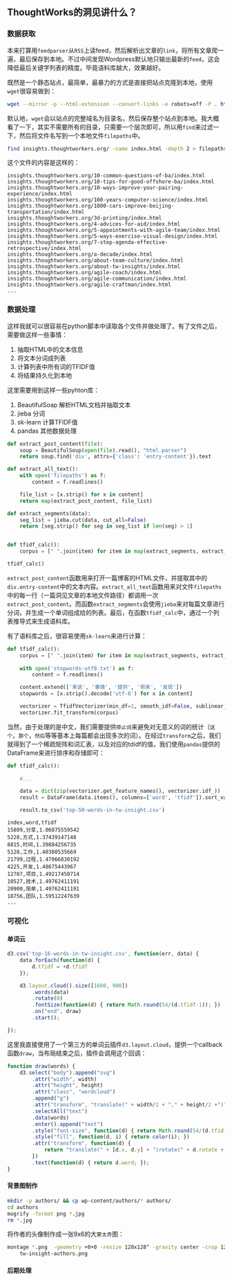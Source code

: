 ## ThoughtWorks的洞见讲什么？



### 数据获取

本来打算用`feedparser`从`RSS`上读feed，然后解析出文章的`link`，将所有文章爬一遍，最后保存到本地。不过中间发现Wordpress默认地只输出最新的`feed`，这会降低最后关键字列表的精度。毕竟语料库越大，效果越好。

既然是一个静态站点，最简单，最暴力的方式是直接把站点克隆到本地，使用`wget`很容易做到：

```sh
wget --mirror -p --html-extension --convert-links -e robots=off -P . http://insights.thoughtworkers.org/
```

默认地，`wget`会以站点的完整域名为目录名，然后保存整个站点到本地。我大概看了一下，其实不需要所有的目录，只需要一个层次即可，所以用`find`来过滤一下，然后将文件名写到一个本地文件`filepaths`中。

```sh
find insights.thoughtworkers.org/ -name index.html -depth 2 > filepaths
```

这个文件的内容是这样的：

```
insights.thoughtworkers.org/10-common-questions-of-ba/index.html
insights.thoughtworkers.org/10-tips-for-good-offshore-ba/index.html
insights.thoughtworkers.org/10-ways-improve-your-pairing-experience/index.html
insights.thoughtworkers.org/100-years-computer-science/index.html
insights.thoughtworkers.org/1000-cars-improve-beijing-transportation/index.html
insights.thoughtworkers.org/3d-printing/index.html
insights.thoughtworkers.org/4-advices-for-aid/index.html
insights.thoughtworkers.org/5-appointments-with-agile-team/index.html
insights.thoughtworkers.org/5-ways-exercise-visual-design/index.html
insights.thoughtworkers.org/7-step-agenda-effective-retrospective/index.html
insights.thoughtworkers.org/a-decade/index.html
insights.thoughtworkers.org/about-team-culture/index.html
insights.thoughtworkers.org/about-tw-insights/index.html
insights.thoughtworkers.org/agile-coach/index.html
insights.thoughtworkers.org/agile-communication/index.html
insights.thoughtworkers.org/agile-craftman/index.html
...
```

### 数据处理

这样我就可以很容易在python脚本中读取各个文件并做处理了。有了文件之后，需要做这样一些事情：

1.  抽取HTML中的文本信息
1.  将文本分词成列表
1.  计算列表中所有词的TFIDF值
1.  将结果持久化到本地

这里需要用到这样一些pyhton库：

1.  BeautifulSoap 解析HTML文档并抽取文本
1.  jieba 分词
1.  sk-learn 计算TFIDF值
1.  pandas 其他数据处理


```py
def extract_post_content(file):
    soup = BeautifulSoup(open(file).read(), "html.parser")
    return soup.find('div', attrs={'class': 'entry-content'}).text

def extract_all_text():
    with open('filepaths') as f:
        content = f.readlines()

    file_list = [x.strip() for x in content]
    return map(extract_post_content, file_list)

def extract_segments(data):
    seg_list = jieba.cut(data, cut_all=False)
    return [seg.strip() for seg in seg_list if len(seg) > 1]


def tfidf_calc():        
    corpus = [" ".join(item) for item in map(extract_segments, extract_all_text())]

tfidf_calc()
```

`extract_post_content`函数用来打开一篇博客的HTML文件，并提取其中的`div.entry-content`中的文本内容。`extract_all_text`函数用来对文件`filepaths`中的每一行（一篇洞见文章的本地文件路径）都调用一次`extract_post_content`。而函数`extract_segments`会使用`jieba`来对每篇文章进行分词，并生成一个单词组成给的列表。最后，在函数`tfidf_calc`中，通过一个列表推导式来生成语料库。

有了语料库之后，很容易使用`sk-learn`来进行计算：

```py
def tfidf_calc():        
    corpus = [" ".join(item) for item in map(extract_segments, extract_all_text())]
    
    with open('stopwords-utf8.txt') as f:
        content = f.readlines()

    content.extend(['来说', '事情', '提供', '带来', '发现'])
    stopwords = [x.strip().decode('utf-8') for x in content]

    vectorizer = TfidfVectorizer(min_df=1, smooth_idf=False, sublinear_tf=True, stop_words=stopwords)
    vectorizer.fit_transform(corpus)
```

当然，由于处理的是中文，我们需要提供`停止词`来避免对无意义的词的统计（`这个`，`那个`，`然后`等等基本上每篇都会出现多次的词）。在经过`transform`之后，我们就得到了一个稀疏矩阵和词汇表，以及对应的tdidf的值，我们使用`pandas`提供的DataFrame来进行排序和存储即可：

```py
def tfidf_calc(): 
	
	#...

    data = dict(zip(vectorizer.get_feature_names(), vectorizer.idf_))
    result = DataFrame(data.items(), columns=['word', 'tfidf']).sort_values(by='tfidf', ascending=True).head(50)

    result.to_csv('top-50-words-in-tw-insight.csv')
```

```
index,word,tfidf
15809,分享,1.06875559542
5228,方式,1.37439147148
8815,时间,1.39884256735
5128,工作,1.40380535669
21799,过程,1.47066830192
4225,开发,1.48675443967
12707,项目,1.49217450714
10527,技术,1.49762411191
20900,简单,1.49762411191
18756,团队,1.59512247639
...
```

### 可视化

#### 单词云

```js
d3.csv('top-16-words-in-tw-insight.csv', function(err, data) {
    data.forEach(function(d) {
        d.tfidf = +d.tfidf
    });

    d3.layout.cloud().size([1600, 900])
        .words(data)
        .rotate(0)
        .fontSize(function(d) { return Math.round(54/(d.tfidf-1)); })
        .on("end", draw)
        .start();

});
```

这里我直接使用了一个第三方的单词云插件`d3.layout.cloud`，提供一个callback函数`draw`，当布局结束之后，插件会调用这个回调：

```js
function draw(words) {
    d3.select("body").append("svg")
        .attr("width", width)
        .attr("height", height)
        .attr("class", "wordcloud")
        .append("g")
        .attr("transform", "translate(" + width/2 + "," + height/2 +")")
        .selectAll("text")
        .data(words)
        .enter().append("text")
        .style("font-size", function(d) { return Math.round(54/(d.tfidf-1)) + "px"; })
        .style("fill", function(d, i) { return color(i); })
        .attr("transform", function(d) {
            return "translate(" + [d.x, d.y] + ")rotate(" + d.rotate + ")";
        })
        .text(function(d) { return d.word; });
}
```

#### 背景图制作

```sh
mkdir -p authors/ && cp wp-content/authors/* authors/
cd authors
mogrify -format png *.jpg 
rm *.jpg
```

将作者的头像制作成一张9x6的大`蒙太奇`图：

```sh
montage *.png  -geometry +0+0 -resize 128x128^ -gravity center -crop 128x128+0+0 -tile 9x6 \
	tw-insight-authors.png
```

#### 后期处理


